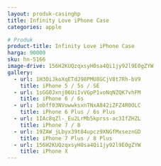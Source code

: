 ```yaml
---
layout: produk-casinghp
title: Infinity Love iPhone Case
categories: apple

# Produk
product-title: Infinity Love iPhone Case
harga: 90000
sku: hn-5166
image-drive: 156H2KUQzqxsyH0sa4Qi1jy92l9E0gZYW
gallery:
  - url: 1H3OiJkoXqETdJ98PMU8GCjV8t7Rh-bV9
    title: iPhone 5 / 5s / SE
  - url: 1sGG0Jxnj06UiIvVGpP1voNqNZQK7vhFM
    title: iPhone 6 / 6s
  - url: 1obff03NVowwksxnTNxA842iZFZ4R0OLC
    title: iPhone 6 Plus / 6s Plus
  - url: 1IAc8qZl-_Eu2LrMb5kprss-ac3IfZHZL
    title: iPhone 7 / 8
  - url: 19ZAW_jLbyx39t84upcz9XNGfMxseznGD
    title: iPhone 7 Plus / 8 Plus
  - url: 156H2KUQzqxsyH0sa4Qi1jy92l9E0gZYW
    title: iPhone X
---
```

